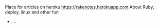 Place for articles on heroku  https://rakenotes.herokuapp.com
About Ruby, deploy, linux and other fun
* ...

